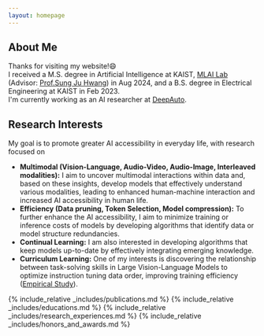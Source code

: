```yaml
---
layout: homepage
---
```


## About Me

Thanks for visiting my website!😄     
I received a M.S. degree in Artificial Intelligence at KAIST, [MLAI Lab](https://www.mlai-kaist.com/) (Advisor: [Prof.Sung Ju Hwang](http://www.sungjuhwang.com/)) in Aug 2024, and a B.S. degree in Electrical Engineering at KAIST in Feb 2023.     
I'm currently working as an AI researcher at [DeepAuto](https://www.deepauto.ai/).     

## Research Interests
My goal is to promote greater AI accessibility in everyday life, with research focused on
- **Multimodal (Vision-Language, Audio-Video, Audio-Image, Interleaved modalities):** I aim to uncover multimodal interactions within data and, based on these insights, develop models that effectively understand various modalities, leading to enhanced human-machine interaction and increased AI accessibility in human life.     
- **Efficiency (Data pruning, Token Selection, Model compression):** To further enhance the AI accessibility, I aim to minimize training or inference costs of models by developing algorithms that identify data or model structure redundancies.          
- **Continual Learning:** I am also interested in developing algorithms that keep models up-to-date by effectively integrating emerging knowledge.
- **Curriculum Learning:** One of my interests is discovering the relationship between task-solving skills in Large Vision-Language Models to optimize instruction tuning data order, improving training efficiency ([Empirical Study](./assets/files/empirical_study.pdf)).

{% include_relative _includes/publications.md %}
{% include_relative _includes/educations.md %}
{% include_relative _includes/research_experiences.md %}
{% include_relative _includes/honors_and_awards.md %}
